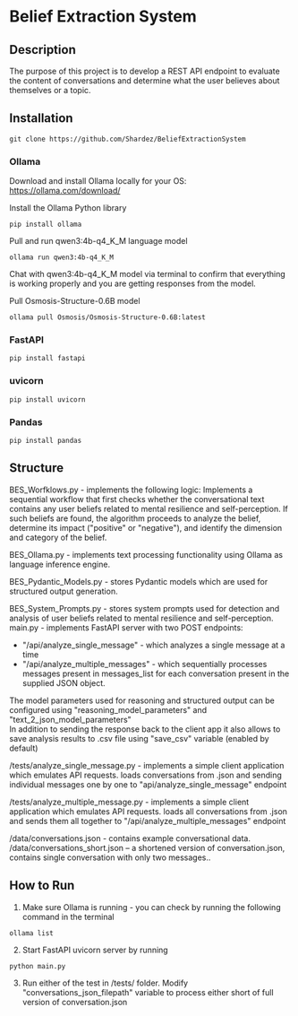 # Belief Extraction System

## Description
The purpose of this project is to develop a REST API endpoint to evaluate the content of conversations and
determine what the user believes about themselves or a topic.

## Installation
```git clone https://github.com/Shardez/BeliefExtractionSystem```

### Ollama
Download and install Ollama locally for your OS:
https://ollama.com/download/

Install the Ollama Python library
```
pip install ollama
```

Pull and run qwen3:4b-q4_K_M language model 
```
ollama run qwen3:4b-q4_K_M
```
Chat with qwen3:4b-q4_K_M model via terminal to confirm that everything is working properly and you are getting responses from the model.

Pull Osmosis-Structure-0.6B model  
```
ollama pull Osmosis/Osmosis-Structure-0.6B:latest
```

### FastAPI
```
pip install fastapi
```

### uvicorn
```
pip install uvicorn
```

### Pandas
```
pip install pandas
```

## Structure
BES_Worfklows.py - implements the following logic: Implements a sequential workflow that first checks whether the conversational text contains any user beliefs related to mental resilience and self-perception. If such beliefs are found, the algorithm proceeds to analyze the belief, determine its impact ("positive" or "negative"), and identify the dimension and category of the belief.

BES_Ollama.py - implements text processing functionality using Ollama as language inference engine.

BES_Pydantic_Models.py - stores Pydantic models which are used for structured output generation.

BES_System_Prompts.py - stores system prompts used for detection and analysis of user beliefs related to mental resilience and self-perception.  
main.py - implements FastAPI server with two POST endpoints:
- "/api/analyze_single_message" - which analyzes a single message at a time
- "/api/analyze_multiple_messages" - which sequentially processes messages present in messages_list for each conversation present in the supplied JSON object.

The model parameters used for reasoning and structured output can be configured using "reasoning_model_parameters" and "text_2_json_model_parameters"  
In addition to sending the response back to the client app it also allows to save analysis results to .csv file using "save_csv" variable (enabled by default)  

/tests/analyze_single_message.py - implements a simple client application which emulates API requests. loads conversations from .json and sending individual messages one by one to "api/analyze_single_message" endpoint

/tests/analyze_multiple_message.py - implements a simple client application which emulates API requests. loads all conversations from .json and sends them all together to "/api/analyze_multiple_messages" endpoint

/data/conversations.json - contains example conversational data.  
/data/conversations_short.json – a shortened version of conversation.json, contains single conversation with only two messages..

## How to Run
1. Make sure Ollama is running - you can check by running the following command in the terminal
```
ollama list
```
2. Start FastAPI uvicorn server by running
```
python main.py
```
3. Run either of the test in /tests/ folder. Modify "conversations_json_filepath" variable to process either short of full version of conversation.json
